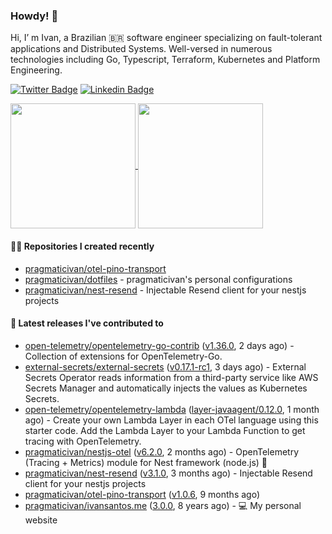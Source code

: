 ### Howdy! 🤠

Hi, I’ m Ivan, a Brazilian 🇧🇷 software engineer specializing on fault-tolerant applications and Distributed Systems. Well-versed in numerous technologies including Go, Typescript, Terraform, Kubernetes and Platform Engineering.

[![Twitter Badge](https://img.shields.io/badge/-@pragmaticivan-1ca0f1?style=flat&labelColor=1ca0f1&logo=twitter&logoColor=white&link=https://twitter.com/pragmaticivan)](https://twitter.com/pragmaticivan)
[![Linkedin Badge](https://img.shields.io/badge/-LinkedIn-blue?style=flat&logo=Linkedin&logoColor=white&link=https://www.linkedin.com/in/pragmaticivan/)](https://www.linkedin.com/in/pragmaticivan/)

<a href="https://github.com/anuraghazra/github-readme-stats">
  <img height=200 align="center" src="https://github-readme-stats.vercel.app/api?username=pragmaticivan&show_icons=true&theme=transparent" />
</a>
<a href="https://github.com/anuraghazra/github-readme-stats">
  <img height=200 align="center" src="https://github-readme-stats.vercel.app/api/top-langs?username=pragmaticivan&layout=compact&langs_count=8&card_width=320&theme=transparent" />
</a>

#### 👨‍💻 Repositories I created recently

- [pragmaticivan/otel-pino-transport](https://github.com/pragmaticivan/otel-pino-transport)
- [pragmaticivan/dotfiles](https://github.com/pragmaticivan/dotfiles) - pragmaticivan&#39;s personal configurations
- [pragmaticivan/nest-resend](https://github.com/pragmaticivan/nest-resend) - Injectable Resend client for your nestjs projects

#### 🚀 Latest releases I've contributed to

- [open-telemetry/opentelemetry-go-contrib](https://github.com/open-telemetry/opentelemetry-go-contrib) ([v1.36.0](https://github.com/open-telemetry/opentelemetry-go-contrib/releases/tag/v1.36.0), 2 days ago) - Collection of extensions for OpenTelemetry-Go.
- [external-secrets/external-secrets](https://github.com/external-secrets/external-secrets) ([v0.17.1-rc1](https://github.com/external-secrets/external-secrets/releases/tag/v0.17.1-rc1), 3 days ago) - External Secrets Operator reads information from a third-party service like AWS Secrets Manager and automatically injects the values as Kubernetes Secrets.
- [open-telemetry/opentelemetry-lambda](https://github.com/open-telemetry/opentelemetry-lambda) ([layer-javaagent/0.12.0](https://github.com/open-telemetry/opentelemetry-lambda/releases/tag/layer-javaagent/0.12.0), 1 month ago) - Create your own Lambda Layer in each OTel language using this starter code. Add the Lambda Layer to your Lambda Function to get tracing with OpenTelemetry.
- [pragmaticivan/nestjs-otel](https://github.com/pragmaticivan/nestjs-otel) ([v6.2.0](https://github.com/pragmaticivan/nestjs-otel/releases/tag/v6.2.0), 2 months ago) - OpenTelemetry (Tracing &#43; Metrics) module for Nest framework (node.js)  🔭
- [pragmaticivan/nest-resend](https://github.com/pragmaticivan/nest-resend) ([v3.1.0](https://github.com/pragmaticivan/nest-resend/releases/tag/v3.1.0), 3 months ago) - Injectable Resend client for your nestjs projects
- [pragmaticivan/otel-pino-transport](https://github.com/pragmaticivan/otel-pino-transport) ([v1.0.6](https://github.com/pragmaticivan/otel-pino-transport/releases/tag/v1.0.6), 9 months ago)
- [pragmaticivan/ivansantos.me](https://github.com/pragmaticivan/ivansantos.me) ([3.0.0](https://github.com/pragmaticivan/ivansantos.me/releases/tag/3.0.0), 8 years ago) - :computer: My personal website

